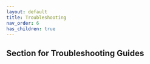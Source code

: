 ```yaml
---
layout: default
title: Troubleshooting
nav_order: 6
has_children: true
---
```


## Section for Troubleshooting Guides
